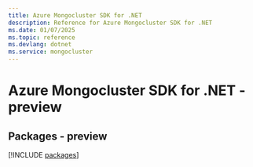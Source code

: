 ```yaml
---
title: Azure Mongocluster SDK for .NET
description: Reference for Azure Mongocluster SDK for .NET
ms.date: 01/07/2025
ms.topic: reference
ms.devlang: dotnet
ms.service: mongocluster
---
```

# Azure Mongocluster SDK for .NET - preview
## Packages - preview
[!INCLUDE [packages](mongocluster-index.md)]
